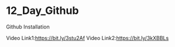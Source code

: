 # 12_Day_Github
Github Installation

Video Link1:https://bit.ly/3stu2Af
Video Link2:https://bit.ly/3kXBBLs
